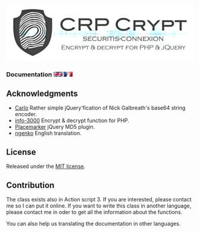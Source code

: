 ![logo](img/CRPLogo.png)

### Documentation [![fr](img/en.gif)](Doc/CRP_EN.md) [ ![fr](img/fr.gif)](Doc/CRP_FR.md)


## Acknowledgments

* [Carlo](https://github.com/carlo/jquery-base64) Rather simple jQuery'fication of Nick Galbreath's base64 string encoder.
* [info-3000](http://www.info-3000.com/) Encrypt & decrypt function for PHP.
* [Placemarker](https://github.com/placemarker/jQuery-MD5) jQuery MD5 plugin.
* [ngenko](https://github.com/ngenko) English translation.


## License

Released under the [ MIT license](http://opensource.org/licenses/mit-license.php).

## Contribution

The class exists also in Action script 3. If you are interested, please contact me so I can put it online. If you want to write this class in another language, please contact me in oder to get all the information about the functions.

You can also help us translating the documentation in other languages.

